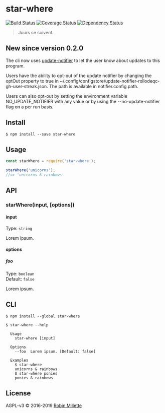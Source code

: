 # star-where
[![Build Status](https://travis-ci.org/millette/star-where.svg?branch=master)](https://travis-ci.org/millette/star-where)
[![Coverage Status](https://coveralls.io/repos/github/millette/star-where/badge.svg?branch=master)](https://coveralls.io/github/millette/star-where?branch=master)
[![Dependency Status](https://gemnasium.com/badges/github.com/millette/star-where.svg)](https://gemnasium.com/github.com/millette/star-where)

> Jours se suivent.

## New since version 0.2.0
The cli now uses [update-notifier][] to let the user know about updates to this program.

Users have the ability to opt-out of the update notifier by changing
the optOut property to true in ~/.config/configstore/update-notifier-rollodeqc-gh-user-streak.json.
The path is available in notifier.config.path.

Users can also opt-out by setting the environment variable NO_UPDATE_NOTIFIER
with any value or by using the --no-update-notifier flag on a per run basis.

## Install
```
$ npm install --save star-where
```

## Usage
```js
const starWhere = require('star-where');

starWhere('unicorns');
//=> 'unicorns & rainbows'
```

## API
### starWhere(input, [options])
#### input
Type: `string`

Lorem ipsum.

#### options
##### foo
Type: `boolean`<br>
Default: `false`

Lorem ipsum.

## CLI
```
$ npm install --global star-where
```

```
$ star-where --help

  Usage
    star-where [input]

  Options
    --foo  Lorem ipsum. [Default: false]

  Examples
    $ star-where
    unicorns & rainbows
    $ star-where ponies
    ponies & rainbows
```

## License
AGPL-v3 © 2016-2019 [Robin Millette](http://robin.millette.info)

[update-notifier]: <https://github.com/yeoman/update-notifier>

